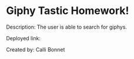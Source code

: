 # Giphy Tastic Homework! 

Description: The user is able to search for giphys. 


Deployed link: 

Created by: Calli Bonnet 
